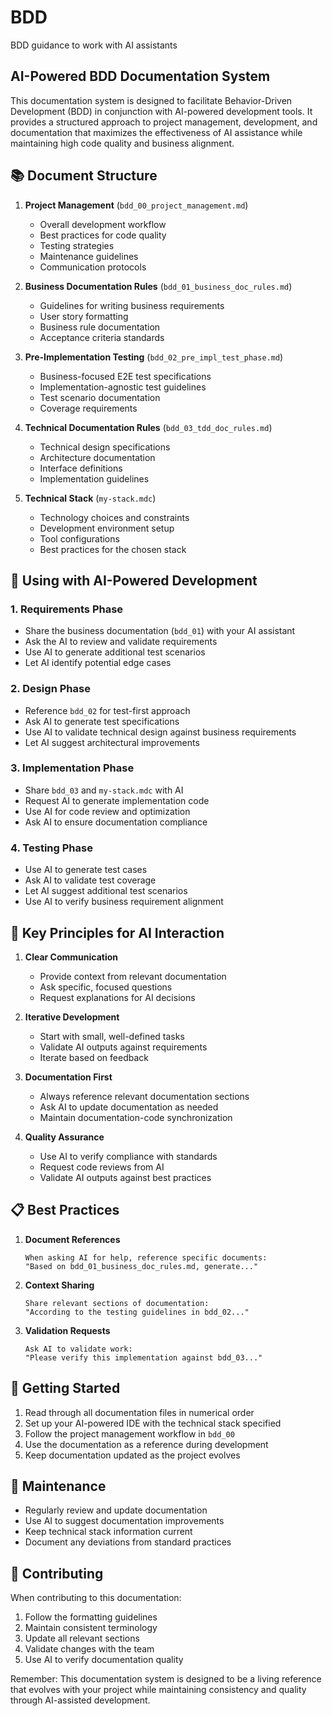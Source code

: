 # BDD
BDD guidance to work with AI assistants

## AI-Powered BDD Documentation System

This documentation system is designed to facilitate Behavior-Driven Development (BDD) in conjunction with AI-powered development tools. It provides a structured approach to project management, development, and documentation that maximizes the effectiveness of AI assistance while maintaining high code quality and business alignment.

## 📚 Document Structure

1. **Project Management** (`bdd_00_project_management.md`)
   - Overall development workflow
   - Best practices for code quality
   - Testing strategies
   - Maintenance guidelines
   - Communication protocols

2. **Business Documentation Rules** (`bdd_01_business_doc_rules.md`)
   - Guidelines for writing business requirements
   - User story formatting
   - Business rule documentation
   - Acceptance criteria standards

3. **Pre-Implementation Testing** (`bdd_02_pre_impl_test_phase.md`)
   - Business-focused E2E test specifications
   - Implementation-agnostic test guidelines
   - Test scenario documentation
   - Coverage requirements

4. **Technical Documentation Rules** (`bdd_03_tdd_doc_rules.md`)
   - Technical design specifications
   - Architecture documentation
   - Interface definitions
   - Implementation guidelines

5. **Technical Stack** (`my-stack.mdc`)
   - Technology choices and constraints
   - Development environment setup
   - Tool configurations
   - Best practices for the chosen stack

## 🤖 Using with AI-Powered Development

### 1. Requirements Phase
- Share the business documentation (`bdd_01`) with your AI assistant
- Ask the AI to review and validate requirements
- Use AI to generate additional test scenarios
- Let AI identify potential edge cases

### 2. Design Phase
- Reference `bdd_02` for test-first approach
- Ask AI to generate test specifications
- Use AI to validate technical design against business requirements
- Let AI suggest architectural improvements

### 3. Implementation Phase
- Share `bdd_03` and `my-stack.mdc` with AI
- Request AI to generate implementation code
- Use AI for code review and optimization
- Ask AI to ensure documentation compliance

### 4. Testing Phase
- Use AI to generate test cases
- Ask AI to validate test coverage
- Let AI suggest additional test scenarios
- Use AI to verify business requirement alignment

## 🔑 Key Principles for AI Interaction

1. **Clear Communication**
   - Provide context from relevant documentation
   - Ask specific, focused questions
   - Request explanations for AI decisions

2. **Iterative Development**
   - Start with small, well-defined tasks
   - Validate AI outputs against requirements
   - Iterate based on feedback

3. **Documentation First**
   - Always reference relevant documentation sections
   - Ask AI to update documentation as needed
   - Maintain documentation-code synchronization

4. **Quality Assurance**
   - Use AI to verify compliance with standards
   - Request code reviews from AI
   - Validate AI outputs against best practices

## 📋 Best Practices

1. **Document References**
   ```
   When asking AI for help, reference specific documents:
   "Based on bdd_01_business_doc_rules.md, generate..."
   ```

2. **Context Sharing**
   ```
   Share relevant sections of documentation:
   "According to the testing guidelines in bdd_02..."
   ```

3. **Validation Requests**
   ```
   Ask AI to validate work:
   "Please verify this implementation against bdd_03..."
   ```

## 🚀 Getting Started

1. Read through all documentation files in numerical order
2. Set up your AI-powered IDE with the technical stack specified
3. Follow the project management workflow in `bdd_00`
4. Use the documentation as a reference during development
5. Keep documentation updated as the project evolves

## 🔄 Maintenance

- Regularly review and update documentation
- Use AI to suggest documentation improvements
- Keep technical stack information current
- Document any deviations from standard practices

## 🤝 Contributing

When contributing to this documentation:
1. Follow the formatting guidelines
2. Maintain consistent terminology
3. Update all relevant sections
4. Validate changes with the team
5. Use AI to verify documentation quality

Remember: This documentation system is designed to be a living reference that evolves with your project while maintaining consistency and quality through AI-assisted development.
